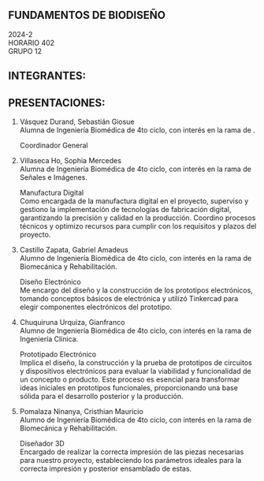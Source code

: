 FUNDAMENTOS DE BIODISEÑO
- 

2024-2 \
HORARIO 402 \
GRUPO 12


INTEGRANTES:
- 



PRESENTACIONES:
- 
1. Vásquez Durand, Sebastián Giosue \
   Alumna de Ingeniería Biomédica de 4to ciclo, con interés en la rama de .

   Coordinador General

2. Villaseca Ho, Sophia Mercedes \
   Alumna de Ingeniería Biomédica de 4to ciclo, con interés en la rama de Señales e Imágenes.

   Manufactura Digital \
   Como encargada de la manufactura digital en el proyecto, superviso y gestiono la implementación de tecnologías de fabricación digital, garantizando la precisión y calidad en la producción. Coordino procesos técnicos y optimizo recursos para cumplir con los requisitos y plazos del proyecto.

3. Castillo Zapata, Gabriel Amadeus \
   Alumno de Ingeniería Biomédica de 4to ciclo, con interés en la rama de Biomecánica y Rehabilitación.

   Diseño Electrónico \
   Me encargo del diseño y la construcción de los prototipos electrónicos, tomando conceptos básicos de electrónica y utilizó Tinkercad para elegir componentes electrónicos del prototipo.

4. Chuquiruna Urquiza, Gianfranco \
   Alumno de Ingeniería Biomédica de 4to ciclo, con interés en la rama de Ingeniería Clínica.

   Prototipado Electrónico \
   Implica el diseño, la construcción y la prueba de prototipos de circuitos y dispositivos electrónicos para evaluar la viabilidad y funcionalidad de un concepto o producto. Este proceso es esencial para transformar ideas iniciales en prototipos funcionales, proporcionando una base sólida para el desarrollo posterior y la producción.

5. Pomalaza Ninanya, Cristhian Mauricio \
   Alumno de Ingeniería Biomédica de 4to ciclo, con interés en la rama de Biomecánica y Rehabilitación.

   Diseñador 3D \
   Encargado de realizar la correcta impresión de las piezas necesarias para nuestro proyecto, estableciendo los parámetros ideales para la correcta impresión y posterior ensamblado de estas.







